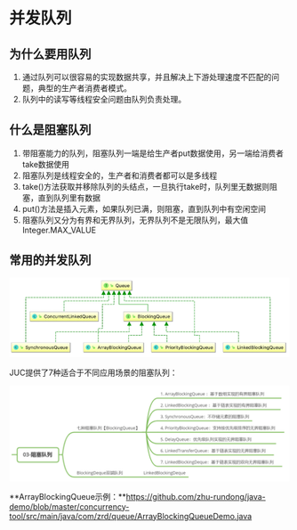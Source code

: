 # 并发队列

## 为什么要用队列

1. 通过队列可以很容易的实现数据共享，并且解决上下游处理速度不匹配的问题，典型的生产者消费者模式。
2. 队列中的读写等线程安全问题由队列负责处理。

## 什么是阻塞队列

1. 带阻塞能力的队列，阻塞队列一端是给生产者put数据使用，另一端给消费者take数据使用
2. 阻塞队列是线程安全的，生产者和消费者都可以是多线程
3. take()方法获取并移除队列的头结点，一旦执行take时，队列里无数据则阻塞，直到队列里有数据
4. put()方法是插入元素，如果队列已满，则阻塞，直到队列中有空闲空间
5. 阻塞队列又分为有界和无界队列，无界队列不是无限队列，最大值Integer.MAX_VALUE

## 常用的并发队列

![image-20250119161618124](assets/image-20250119161618124.png)

JUC提供了7种适合于不同应用场景的阻塞队列：

![image-20250119161706189](assets/image-20250119161706189.png)

**ArrayBlockingQueue示例：**https://github.com/zhu-rundong/java-demo/blob/master/concurrency-tool/src/main/java/com/zrd/queue/ArrayBlockingQueueDemo.java



